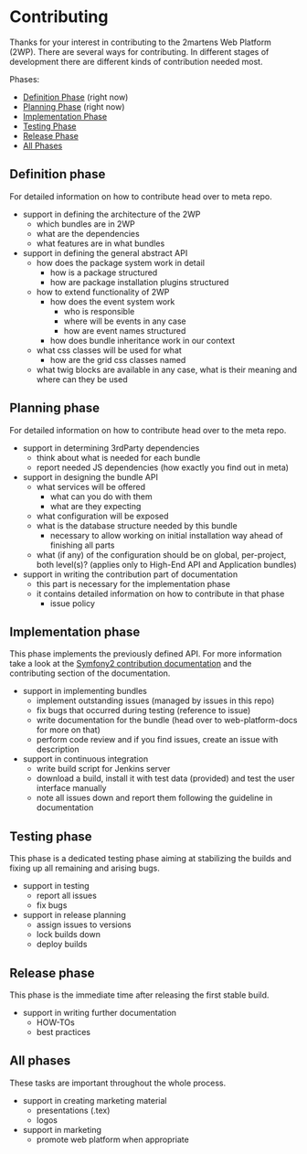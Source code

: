 # Contributing

Thanks for your interest in contributing to the 2martens Web Platform (2WP).
There are several ways for contributing. In different stages of development
there are different kinds of contribution needed most.

Phases:

* [Definition Phase](CONTRIBUTING.md#definition-phase) (right now)
* [Planning Phase](CONTRIBUTING.md#planning-phase) (right now)
* [Implementation Phase](CONTRIBUTING.md#implementation-phase)
* [Testing Phase](CONTRIBUTING.md#testing-phase)
* [Release Phase](CONTRIBUTING.md#release-phase)
* [All Phases](CONTRIBUTING.md#all-phases)

## Definition phase
For detailed information on how to contribute head over to meta repo.

* support in defining the architecture of the 2WP
    * which bundles are in 2WP
    * what are the dependencies
    * what features are in what bundles
* support in defining the general abstract API
    * how does the package system work in detail
        * how is a package structured
        * how are package installation plugins structured
    * how to extend functionality of 2WP
        * how does the event system work
            * who is responsible
            * where will be events in any case
            * how are event names structured
        * how does bundle inheritance work in our context
    * what css classes will be used for what
        * how are the grid css classes named
    * what twig blocks are available in any case, what is their meaning
      and where can they be used

## Planning phase
For detailed information on how to contribute head over to the meta repo.

* support in determining 3rdParty dependencies
    * think about what is needed for each bundle
    * report needed JS dependencies (how exactly you find out in meta)
* support in designing the bundle API
    * what services will be offered
        * what can you do with them
        * what are they expecting
    * what configuration will be exposed
    * what is the database structure needed by this bundle
        * necessary to allow working on initial installation way ahead of
          finishing all parts
    * what (if any) of the configuration should be on global, per-project,
      both level(s)? (applies only to High-End API and Application bundles)
* support in writing the contribution part of documentation
    * this part is necessary for the implementation phase
    * it contains detailed information on how to contribute in that phase
        * issue policy

## Implementation phase
This phase implements the previously defined API. For more information take
a look at the [Symfony2 contribution documentation][1] and the contributing
section of the documentation.

* support in implementing bundles
    * implement outstanding issues (managed by issues in this repo)
    * fix bugs that occurred during testing (reference to issue)
    * write documentation for the bundle (head over to web-platform-docs
      for more on that)
    * perform code review and if you find issues, create an issue with
      description
* support in continuous integration
    * write build script for Jenkins server
    * download a build, install it with test data (provided) and test
      the user interface manually
    * note all issues down and report them following the guideline in documentation

## Testing phase
This phase is a dedicated testing phase aiming at stabilizing the builds
and fixing up all remaining and arising bugs.

* support in testing
    * report all issues
    * fix bugs
* support in release planning
    * assign issues to versions
    * lock builds down
    * deploy builds
    
## Release phase
This phase is the immediate time after releasing the first stable build.

* support in writing further documentation
    * HOW-TOs
    * best practices

## All phases
These tasks are important throughout the whole process.

* support in creating marketing material
    * presentations (.tex)
    * logos
* support in marketing
    * promote web platform when appropriate

[1]: http://symfony.com/doc/current/contributing/code/index.html
